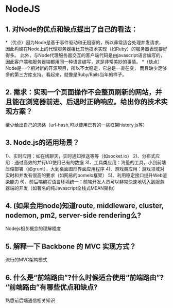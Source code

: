 # NodeJS
## 1.	对Node的优点和缺点提出了自己的看法：
*（优点）因为Node是基于事件驱动和无阻塞的，所以非常适合处理并发请求，
因此构建在Node上的代理服务器相比其他技术实现（如Ruby）的服务器表现要好得多。
此外，与Node代理服务器交互的客户端代码是由javascript语言编写的，
因此客户端和服务器端都用同一种语言编写，这是非常美妙的事情。
*（缺点）Node是一个相对新的开源项目，所以不太稳定，它总是一直在变，
而且缺少足够多的第三方库支持。看起来，就像是Ruby/Rails当年的样子。
## 2.	需求：实现一个页面操作不会整页刷新的网站，并且能在浏览器前进、后退时正确响应。给出你的技术实现方案？
至少给出自己的思路（url-hash,可以使用已有的一些框架history.js等）
## 3.	Node.js的适用场景？
1)、实时应用：如在线聊天，实时通知推送等等（如socket.io）
2)、分布式应用：通过高效的并行I/O使用已有的数据
3)、工具类应用：海量的工具，小到前端压缩部署（如grunt），大到桌面图形界面应用程序
4)、游戏类应用：游戏领域对实时和并发有很高的要求（如网易的pomelo框架）
5)、利用稳定接口提升Web渲染能力
6)、前后端编程语言环境统一：前端开发人员可以非常快速地切入到服务器端的开发（如著名的纯Javascript全栈式MEAN架构）
## 4.	(如果会用node)知道route, middleware, cluster, nodemon, pm2, server-side rendering么?
Nodejs相关概念的理解程度
## 5.	解释一下 Backbone 的 MVC 实现方式？
流行的MVC架构模式
## 6.	什么是“前端路由”?什么时候适合使用“前端路由”? “前端路由”有哪些优点和缺点?
熟悉前后端通信相关知识

